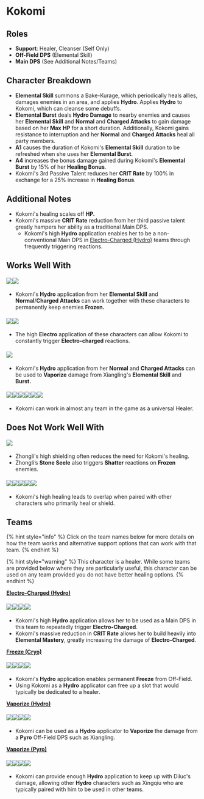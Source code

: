 # Kokomi

## Roles

* **Support**: Healer, Cleanser (Self Only)
* **Off-Field DPS** (Elemental Skill)
* **Main DPS** (See Additional Notes/Teams)

## Character Breakdown

* **Elemental Skill** summons a Bake-Kurage, which periodically heals allies, damages enemies in an area, and applies **Hydro**. Applies **Hydro** to Kokomi, which can cleanse some debuffs.
* **Elemental Burst** deals **Hydro Damage** to nearby enemies and causes her **Elemental Skill** and **Normal** and **Charged Attacks** to gain damage based on her **Max** **HP** for a short duration. Additionally, Kokomi gains resistance to interruption and her **Normal** and **Charged Attacks** heal all party members.
* **A1** causes the duration of Kokomi's **Elemental Skill** duration to be refreshed when she uses her **Elemental Burst**.
* **A4** increases the bonus damage gained during Kokomi's **Elemental Burst** by 15% of her **Healing Bonus**.
* Kokomi's 3rd Passive Talent reduces her **CRIT Rate** by 100% in exchange for a 25% increase in **Healing Bonus**.

## **Additional Notes**

* Kokomi's healing scales off **HP.**
* Kokomi's massive **CRIT Rate** reduction from her third passive talent greatly hampers her ability as a traditional Main DPS.
  * Kokomi's high **Hydro** application enables her to be a non-conventional Main DPS in [Electro-Charged (Hydro)](../../teams/electro-charged-hydro.md) teams through frequently triggering reactions.

## **Works Well With**

#### ![](../../.gitbook/assets/UI\_AvatarIcon\_Ganyu.png)![](../../.gitbook/assets/UI\_AvatarIcon\_Ayaka.png)

* Kokomi's **Hydro** application from her **Elemental Skill** and **Normal**/**Charged Attacks** can work together with these characters to permanently keep enemies **Frozen.**

#### ![](../../.gitbook/assets/UI\_AvatarIcon\_Beidou.png)![](../../.gitbook/assets/UI\_AvatarIcon\_Fischl.png)

* The high **Electro** application of these characters can allow Kokomi to constantly trigger **Electro-charged** reactions.

#### ![](../../.gitbook/assets/UI\_AvatarIcon\_Xiangling.png)

* Kokomi's **Hydro** application from her **Normal** and **Charged Attacks** can be used to **Vaporize** damage from Xiangling's **Elemental Skill** and **Burst.**

#### ![](../../.gitbook/assets/Element\_Anemo.webp)![](../../.gitbook/assets/Element\_Cryo.webp)![](../../.gitbook/assets/Element\_Electro.webp)![](../../.gitbook/assets/Element\_Geo.webp)![](../../.gitbook/assets/Element\_Hydro.webp)![](../../.gitbook/assets/Element\_Pyro.webp)

* Kokomi can work in almost any team in the game as a universal Healer.

## Does Not Work Well With

#### ![](../../.gitbook/assets/UI\_AvatarIcon\_Zhongli.png)

* Zhongli's high shielding often reduces the need for Kokomi's healing.
* Zhongli’s **Stone Seele** also triggers **Shatter** reactions on **Frozen** enemies.

#### ![](../../.gitbook/assets/UI\_AvatarIcon\_Barbara.png)![](../../.gitbook/assets/UI\_AvatarIcon\_Diona.png)![](../../.gitbook/assets/UI\_AvatarIcon\_Sayu.png)![](../../.gitbook/assets/UI\_AvatarIcon\_Jean.png)![](../../.gitbook/assets/UI\_AvatarIcon\_Qiqi.png)

* Kokomi's high healing leads to overlap when paired with other characters who primarily heal or shield.

## **Teams**

{% hint style="info" %}
Click on the team names below for more details on how the team works and alternative support options that can work with that team.
{% endhint %}

{% hint style="warning" %}
This character is a healer. While some teams are provided below where they are particularly useful, this character can be used on any team provided you do not have better healing options.
{% endhint %}

[**Electro-Charged (Hydro)**](../../teams/electro-charged-hydro.md)

#### ![](../../.gitbook/assets/UI\_AvatarIcon\_Kokomi.png)![](../../.gitbook/assets/UI\_AvatarIcon\_Beidou.png)![](../../.gitbook/assets/UI\_AvatarIcon\_Fischl.png)![](../../.gitbook/assets/UI\_AvatarIcon\_Kazuha.png)

* Kokomi's high **Hydro** application allows her to be used as a Main DPS in this team to repeatedly trigger **Electro-Charged**.
* Kokomi's massive reduction in **CRIT Rate** allows her to build heavily into **Elemental Mastery**, greatly increasing the damage of **Electro-Charged**.

[**Freeze (Cryo)**](../../teams/freeze.md)

#### ![](../../.gitbook/assets/UI\_AvatarIcon\_Ayaka.png)![](../../.gitbook/assets/UI\_AvatarIcon\_Kokomi.png)![](../../.gitbook/assets/UI\_AvatarIcon\_Kazuha.png)![](../../.gitbook/assets/UI\_AvatarIcon\_Shenhe.png)

* Kokomi's **Hydro** application enables permanent **Freeze** from Off-Field.
* Using Kokomi as a **Hydro** applicator can free up a slot that would typically be dedicated to a healer.

[**Vaporize (Hydro)**](../../teams/vaporize.md)

#### ![](../../.gitbook/assets/UI\_AvatarIcon\_Kokomi.png)![](../../.gitbook/assets/UI\_AvatarIcon\_Xiangling.png)![](../../.gitbook/assets/UI\_AvatarIcon\_Bennett.png)![](../../.gitbook/assets/UI\_AvatarIcon\_Sucrose.png)

* Kokomi can be used as a **Hydro** applicator to **Vaporize** the damage from a **Pyro** Off-Field DPS such as Xiangling.

[**Vaporize (Pyro)**](../../teams/reverse-vaporize.md)

#### ![](../../.gitbook/assets/UI\_AvatarIcon\_Diluc.png)![](../../.gitbook/assets/UI\_AvatarIcon\_Kokomi.png)![](../../.gitbook/assets/UI\_AvatarIcon\_Bennett.png)![](../../.gitbook/assets/UI\_AvatarIcon\_Zhongli.png)

* Kokomi can provide enough **Hydro** application to keep up with Diluc's damage, allowing other **Hydro** characters such as Xingqiu who are typically paired with him to be used in other teams.
